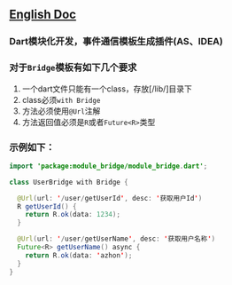 ## [English Doc](https://github.com/azhon/FlutterModuleBridge/blob/main/README-EN.md)

### Dart模块化开发，事件通信模板生成插件(AS、IDEA)

### 对于`Bridge`模板有如下几个要求
1. 一个dart文件只能有一个class，存放[/lib/]目录下
2. class必须`with Bridge`
3. 方法必须使用`@Url`注解
4. 方法返回值必须是`R`或者`Future<R>`类型

### 示例如下：

```java
import 'package:module_bridge/module_bridge.dart';

class UserBridge with Bridge {

  @Url(url: '/user/getUserId', desc: '获取用户Id')
  R getUserId() {
    return R.ok(data: 1234);
  }

  @Url(url: '/user/getUserName', desc: '获取用户名称')
  Future<R> getUserName() async {
    return R.ok(data: 'azhon');
  }
}

```
